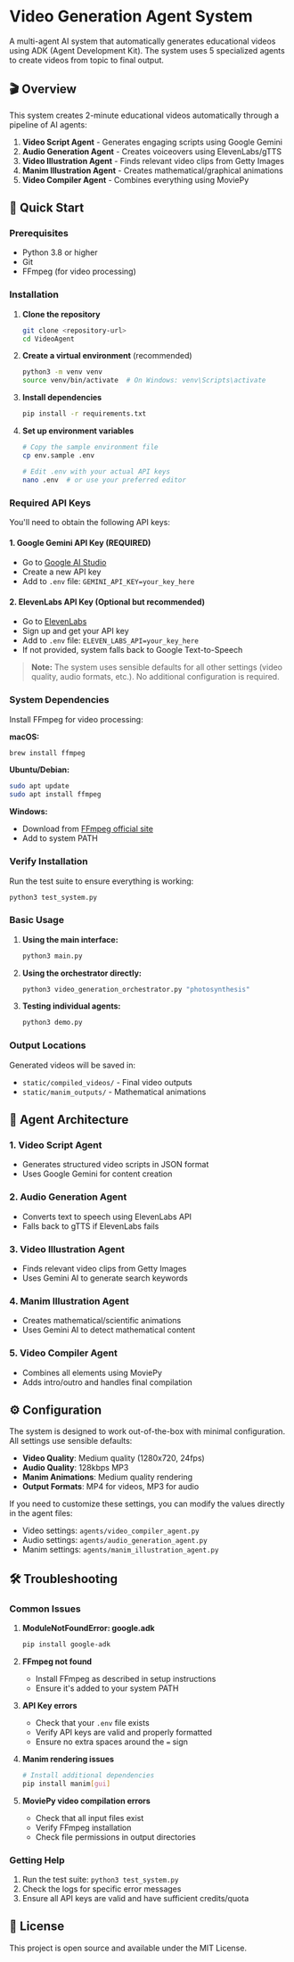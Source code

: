 # Video Generation Agent System

A multi-agent AI system that automatically generates educational videos using ADK (Agent Development Kit). The system uses 5 specialized agents to create videos from topic to final output.

## 🎬 Overview

This system creates 2-minute educational videos automatically through a pipeline of AI agents:

1. **Video Script Agent** - Generates engaging scripts using Google Gemini
2. **Audio Generation Agent** - Creates voiceovers using ElevenLabs/gTTS  
3. **Video Illustration Agent** - Finds relevant video clips from Getty Images
4. **Manim Illustration Agent** - Creates mathematical/graphical animations
5. **Video Compiler Agent** - Combines everything using MoviePy

## 🚀 Quick Start

### Prerequisites

- Python 3.8 or higher
- Git
- FFmpeg (for video processing)

### Installation

1. **Clone the repository**
   ```bash
   git clone <repository-url>
   cd VideoAgent
   ```

2. **Create a virtual environment** (recommended)
   ```bash
   python3 -m venv venv
   source venv/bin/activate  # On Windows: venv\Scripts\activate
   ```

3. **Install dependencies**
   ```bash
   pip install -r requirements.txt
   ```

4. **Set up environment variables**
   ```bash
   # Copy the sample environment file
   cp env.sample .env
   
   # Edit .env with your actual API keys
   nano .env  # or use your preferred editor
   ```

### Required API Keys

You'll need to obtain the following API keys:

#### 1. Google Gemini API Key (REQUIRED)
- Go to [Google AI Studio](https://makersuite.google.com/app/apikey)
- Create a new API key
- Add to `.env` file: `GEMINI_API_KEY=your_key_here`

#### 2. ElevenLabs API Key (Optional but recommended)
- Go to [ElevenLabs](https://elevenlabs.io/)
- Sign up and get your API key
- Add to `.env` file: `ELEVEN_LABS_API=your_key_here`
- If not provided, system falls back to Google Text-to-Speech

> **Note:** The system uses sensible defaults for all other settings (video quality, audio formats, etc.). No additional configuration is required.

### System Dependencies

Install FFmpeg for video processing:

**macOS:**
```bash
brew install ffmpeg
```

**Ubuntu/Debian:**
```bash
sudo apt update
sudo apt install ffmpeg
```

**Windows:**
- Download from [FFmpeg official site](https://ffmpeg.org/download.html)
- Add to system PATH

### Verify Installation

Run the test suite to ensure everything is working:
```bash
python3 test_system.py
```

### Basic Usage

1. **Using the main interface:**
   ```bash
   python3 main.py
   ```

2. **Using the orchestrator directly:**
   ```bash
   python3 video_generation_orchestrator.py "photosynthesis"
   ```

3. **Testing individual agents:**
   ```bash
   python3 demo.py
   ```

### Output Locations

Generated videos will be saved in:
- `static/compiled_videos/` - Final video outputs
- `static/manim_outputs/` - Mathematical animations

## 🤖 Agent Architecture

### 1. Video Script Agent
- Generates structured video scripts in JSON format
- Uses Google Gemini for content creation

### 2. Audio Generation Agent  
- Converts text to speech using ElevenLabs API
- Falls back to gTTS if ElevenLabs fails

### 3. Video Illustration Agent
- Finds relevant video clips from Getty Images
- Uses Gemini AI to generate search keywords

### 4. Manim Illustration Agent
- Creates mathematical/scientific animations
- Uses Gemini AI to detect mathematical content

### 5. Video Compiler Agent
- Combines all elements using MoviePy
- Adds intro/outro and handles final compilation

## ⚙️ Configuration

The system is designed to work out-of-the-box with minimal configuration. All settings use sensible defaults:

- **Video Quality**: Medium quality (1280x720, 24fps)
- **Audio Quality**: 128kbps MP3
- **Manim Animations**: Medium quality rendering
- **Output Formats**: MP4 for videos, MP3 for audio

If you need to customize these settings, you can modify the values directly in the agent files:
- Video settings: `agents/video_compiler_agent.py`
- Audio settings: `agents/audio_generation_agent.py`
- Manim settings: `agents/manim_illustration_agent.py`

## 🛠️ Troubleshooting

### Common Issues

1. **ModuleNotFoundError: google.adk**
   ```bash
   pip install google-adk
   ```

2. **FFmpeg not found**
   - Install FFmpeg as described in setup instructions
   - Ensure it's added to your system PATH

3. **API Key errors**
   - Check that your `.env` file exists
   - Verify API keys are valid and properly formatted
   - Ensure no extra spaces around the `=` sign

4. **Manim rendering issues**
   ```bash
   # Install additional dependencies
   pip install manim[gui]
   ```

5. **MoviePy video compilation errors**
   - Check that all input files exist
   - Verify FFmpeg installation
   - Check file permissions in output directories

### Getting Help

1. Run the test suite: `python3 test_system.py`
2. Check the logs for specific error messages
3. Ensure all API keys are valid and have sufficient credits/quota

## 📝 License

This project is open source and available under the MIT License.